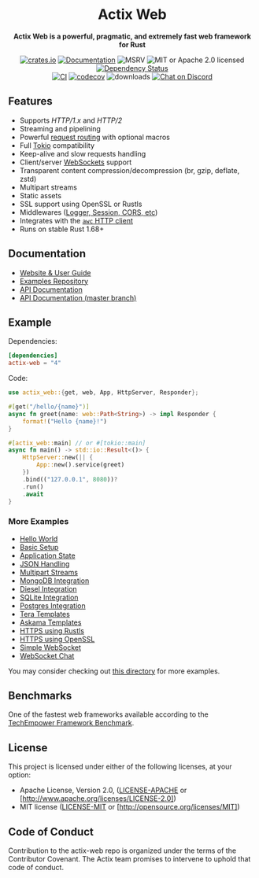 <div align="center">
  <h1>Actix Web</h1>
  <p>
    <strong>Actix Web is a powerful, pragmatic, and extremely fast web framework for Rust</strong>
  </p>
  <p>

<!-- prettier-ignore-start -->

[![crates.io](https://img.shields.io/crates/v/actix-web?label=latest)](https://crates.io/crates/actix-web)
[![Documentation](https://docs.rs/actix-web/badge.svg?version=4.3.1)](https://docs.rs/actix-web/4.3.1)
![MSRV](https://img.shields.io/badge/rustc-1.68+-ab6000.svg)
![MIT or Apache 2.0 licensed](https://img.shields.io/crates/l/actix-web.svg)
[![Dependency Status](https://deps.rs/crate/actix-web/4.3.1/status.svg)](https://deps.rs/crate/actix-web/4.3.1)
<br />
[![CI](https://github.com/actix/actix-web/actions/workflows/ci.yml/badge.svg)](https://github.com/actix/actix-web/actions/workflows/ci.yml)
[![codecov](https://codecov.io/gh/actix/actix-web/branch/master/graph/badge.svg)](https://codecov.io/gh/actix/actix-web)
![downloads](https://img.shields.io/crates/d/actix-web.svg)
[![Chat on Discord](https://img.shields.io/discord/771444961383153695?label=chat&logo=discord)](https://discord.gg/NWpN5mmg3x)

<!-- prettier-ignore-end -->

  </p>
</div>

## Features

- Supports _HTTP/1.x_ and _HTTP/2_
- Streaming and pipelining
- Powerful [request routing](https://actix.rs/docs/url-dispatch/) with optional macros
- Full [Tokio](https://tokio.rs) compatibility
- Keep-alive and slow requests handling
- Client/server [WebSockets](https://actix.rs/docs/websockets/) support
- Transparent content compression/decompression (br, gzip, deflate, zstd)
- Multipart streams
- Static assets
- SSL support using OpenSSL or Rustls
- Middlewares ([Logger, Session, CORS, etc](https://actix.rs/docs/middleware/))
- Integrates with the [`awc` HTTP client](https://docs.rs/awc/)
- Runs on stable Rust 1.68+

## Documentation

- [Website & User Guide](https://actix.rs)
- [Examples Repository](https://github.com/actix/examples)
- [API Documentation](https://docs.rs/actix-web)
- [API Documentation (master branch)](https://actix.rs/actix-web/actix_web)

## Example

Dependencies:

```toml
[dependencies]
actix-web = "4"
```

Code:

```rust
use actix_web::{get, web, App, HttpServer, Responder};

#[get("/hello/{name}")]
async fn greet(name: web::Path<String>) -> impl Responder {
    format!("Hello {name}!")
}

#[actix_web::main] // or #[tokio::main]
async fn main() -> std::io::Result<()> {
    HttpServer::new(|| {
        App::new().service(greet)
    })
    .bind(("127.0.0.1", 8080))?
    .run()
    .await
}
```

### More Examples

- [Hello World](https://github.com/actix/examples/tree/master/basics/hello-world)
- [Basic Setup](https://github.com/actix/examples/tree/master/basics/basics)
- [Application State](https://github.com/actix/examples/tree/master/basics/state)
- [JSON Handling](https://github.com/actix/examples/tree/master/json/json)
- [Multipart Streams](https://github.com/actix/examples/tree/master/forms/multipart)
- [MongoDB Integration](https://github.com/actix/examples/tree/master/databases/mongodb)
- [Diesel Integration](https://github.com/actix/examples/tree/master/databases/diesel)
- [SQLite Integration](https://github.com/actix/examples/tree/master/databases/sqlite)
- [Postgres Integration](https://github.com/actix/examples/tree/master/databases/postgres)
- [Tera Templates](https://github.com/actix/examples/tree/master/templating/tera)
- [Askama Templates](https://github.com/actix/examples/tree/master/templating/askama)
- [HTTPS using Rustls](https://github.com/actix/examples/tree/master/https-tls/rustls)
- [HTTPS using OpenSSL](https://github.com/actix/examples/tree/master/https-tls/openssl)
- [Simple WebSocket](https://github.com/actix/examples/tree/master/websockets)
- [WebSocket Chat](https://github.com/actix/examples/tree/master/websockets/chat)

You may consider checking out [this directory](https://github.com/actix/examples/tree/master) for more examples.

## Benchmarks

One of the fastest web frameworks available according to the [TechEmpower Framework Benchmark](https://www.techempower.com/benchmarks/#section=data-r21&test=composite).

## License

This project is licensed under either of the following licenses, at your option:

- Apache License, Version 2.0, ([LICENSE-APACHE](LICENSE-APACHE) or [http://www.apache.org/licenses/LICENSE-2.0])
- MIT license ([LICENSE-MIT](LICENSE-MIT) or [http://opensource.org/licenses/MIT])

## Code of Conduct

Contribution to the actix-web repo is organized under the terms of the Contributor Covenant. The Actix team promises to intervene to uphold that code of conduct.
